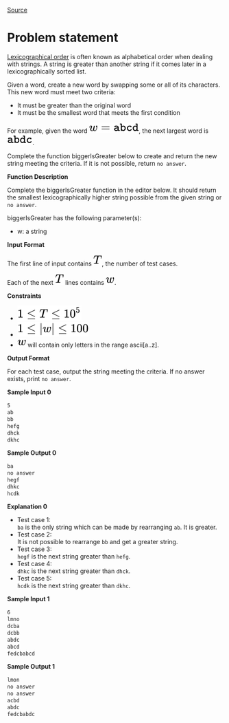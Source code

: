 [Source](https://www.hackerrank.com/challenges/bigger-is-greater/problem)
# Problem statement
[Lexicographical order](https://en.wikipedia.org/wiki/Lexicographical_order) is often known as alphabetical order when dealing with strings.  A string is greater than another string if it comes later in a lexicographically sorted list.

Given a word, create a new word by swapping some or all of its characters.  This new word must meet two criteria:


* It must be greater than the original word
* It must be the smallest word that meets the first condition

For example, given the word ![](./Resources/Element1.svg), the next largest word is ![](./Resources/Element2.svg).  

Complete the function biggerIsGreater below to create and return the new string meeting the criteria.  If it is not possible, return ```no answer```.


**Function Description**  

Complete the biggerIsGreater function in the editor below.  It should return the smallest lexicographically higher string possible from the given string or ```no answer```.  

biggerIsGreater has the following parameter(s):  


* w: a string


**Input Format**

The first line of input contains ![](./Resources/Element3.svg), the number of test cases. 


Each of the next ![](./Resources/Element3.svg) lines contains ![](./Resources/Element4.svg).


**Constraints**


* ![](./Resources/Element5.svg)  
* ![](./Resources/Element6.svg)  
* ![](./Resources/Element4.svg) will contain only letters in the range ascii[a..z].


**Output Format**

For each test case, output the string meeting the criteria.  If no answer exists, print ```no answer```.


**Sample Input 0**

```
5
ab
bb
hefg
dhck
dkhc
```

**Sample Output 0**

```
ba
no answer
hegf
dhkc
hcdk
```

**Explanation 0**


* Test case 1:  
    ```ba``` is the only string which can be made by rearranging ```ab```. It is greater.
* Test case 2:  
    It is not possible to rearrange ```bb``` and get a greater string.  
* Test case 3:  
    ```hegf``` is the next string greater than ```hefg```.
* Test case 4:  
    ```dhkc``` is the next string greater than ```dhck```.
* Test case 5:  
    ```hcdk``` is the next string greater than ```dkhc```.


**Sample Input 1**

```
6
lmno
dcba
dcbb
abdc
abcd
fedcbabcd
```

**Sample Output 1**

```
lmon
no answer
no answer
acbd
abdc
fedcbabdc
```
